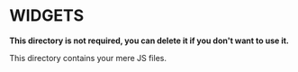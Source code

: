 # WIDGETS

**This directory is not required, you can delete it if you don't want to use it.**

This directory contains your mere JS files.

